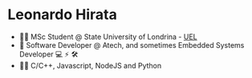 <h1>Leonardo Hirata</h1>

- :student: MSc Student @ State University of Londrina - [UEL](https://www.uel.br)
- 🤖 Software Developer @ Atech, and sometimes Embedded Systems Developer :computer: :zap: :hammer_and_wrench:
- 👨‍💻 C/C++, Javascript, NodeJS and Python
